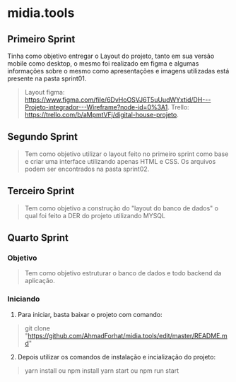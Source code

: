 # midia.tools
## Primeiro Sprint
Tinha como objetivo entregar o Layout do projeto, tanto em sua versão mobile como desktop, o mesmo foi realizado em figma e algumas informações sobre o mesmo como apresentações e imagens utilizadas está presente na pasta sprint01.
> Layout figma: https://www.figma.com/file/6DvHoOSVJ6T5uUudWYxtid/DH---Projeto-integrador---Wireframe?node-id=0%3A1.
> Trello: https://trello.com/b/aMpmtVFj/digital-house-projeto.
## Segundo Sprint
> Tem como objetivo utilizar o layout feito no primeiro sprint como base e criar uma interface utilizando apenas HTML e CSS. Os arquivos podem ser encontrados na pasta sprint02.
## Terceiro Sprint
> Tem como objetivo a construção do "layout do banco de dados" o qual foi feito a DER do projeto utilizando MYSQL
## Quarto Sprint
### Objetivo
> Tem como objetivo estruturar o banco de dados e todo backend da aplicação.
### Iniciando
1. Para iniciar, basta baixar o projeto com comando:
> git clone "https://github.com/AhmadForhat/midia.tools/edit/master/README.md"
2. Depois utilizar os comandos de instalação e incialização do projeto:
> yarn install ou npm install
> yarn start ou npm run start
